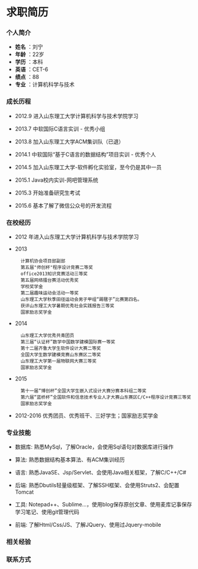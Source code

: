 # 求职简历
### 个人简介
- **姓名** ：刘宁
- **年龄** ：22岁
- **学历** ：本科
- **英语** ：CET-6
- **绩点** ：88
- **专业** ：计算机科学与技术

### 成长历程

- 2012.9 进入山东理工大学计算机科学与技术学院学习

- 2013.7 中软国际C语言实训 - 优秀小组

- 2013.8 加入山东理工大学ACM集训队（已退）

- 2014.1 中软国际“基于C语言的数据结构”项目实训 - 优秀个人

- 2014.5 加入山东理工大学-软件孵化实验室，至今仍是其中一员

- 2015.1 Java校内实训-网吧管理系统

- 2015.3 开始准备研究生考试

- 2015.6 基本了解了微信公众号的开发流程

### 在校经历
- 2012 年进入山东理工大学计算机科学与技术学院学习

- 2013  

        计算机协会项目部副部
        第五届"师创杯"程序设计竞赛二等奖
        office2013知识竞赛活动三等奖
        第五届网络擂台赛活动优秀奖
        学校奖学金
        第二届趣味运动会活动一等奖
        山东理工大学秋季田径运动会男子甲组“踢毽子”比赛第四名。
        获评山东理工大学暑期优秀社会实践报告三等奖
        国家励志奖学金
        
- 2014

        山东理工大学优秀共青团员
        第三届“认证杯”数学中国数学建模国际赛一等奖
        第十二届齐鲁大学生软件设计大赛二等奖
        全国大学生数学建模竞赛山东赛区二等奖
        山东理工大学第一届物联网大赛三等奖
        国家励志奖学金
        
- 2015

        第十一届“博创杯”全国大学生嵌入式设计大赛分赛本科组二等奖
        第六届“蓝桥杯”全国软件和信息技术专业人才大赛山东赛区C/C++程序设计竞赛三等奖
        国家励志奖学金

- 2012-2016 优秀团员、优秀班干、三好学生；国家励志奖学金

### 专业技能

- 数据库: 熟悉MySql，了解Oracle，会使用Sql语句对数据库进行操作

- 算法: 熟悉数据结构基本算法、有ACM集训经历

- 语言: 熟悉JavaSE、Jsp/Servlet、会使用Java相关框架，了解C/C++/C#

- 后端: 熟悉Dbutils轻量级框架、了解SSH框架、会使用Struts2、会配置Tomcat

- 工具: Notepad++、Sublime...，使用blog保存原创文章、使用麦库记事保存学习笔记、使用git管理代码

- 前端: 了解Html/Css/JS、了解JQuery、使用过Jquery-mobile

### 相关经验

### 联系方式
